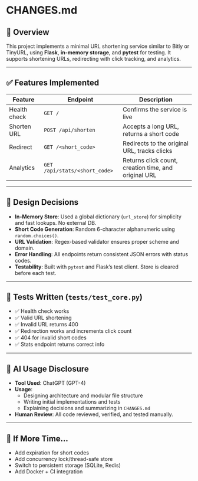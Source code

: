 # CHANGES.md

## 🚀 Overview

This project implements a minimal URL shortening service similar to Bitly or TinyURL, using **Flask**, **in-memory storage**, and **pytest** for testing. It supports shortening URLs, redirecting with click tracking, and analytics.

---

## ✅ Features Implemented

| Feature | Endpoint | Description |
|--------|----------|-------------|
| Health check | `GET /` | Confirms the service is live |
| Shorten URL | `POST /api/shorten` | Accepts a long URL, returns a short code |
| Redirect | `GET /<short_code>` | Redirects to the original URL, tracks clicks |
| Analytics | `GET /api/stats/<short_code>` | Returns click count, creation time, and original URL |

---

## 🔧 Design Decisions

- **In-Memory Store**: Used a global dictionary (`url_store`) for simplicity and fast lookups. No external DB.
- **Short Code Generation**: Random 6-character alphanumeric using `random.choices()`.
- **URL Validation**: Regex-based validator ensures proper scheme and domain.
- **Error Handling**: All endpoints return consistent JSON errors with status codes.
- **Testability**: Built with `pytest` and Flask’s test client. Store is cleared before each test.

---

## 🧪 Tests Written (`tests/test_core.py`)

- ✅ Health check works
- ✅ Valid URL shortening
- ✅ Invalid URL returns 400
- ✅ Redirection works and increments click count
- ✅ 404 for invalid short codes
- ✅ Stats endpoint returns correct info

---

## 🤖 AI Usage Disclosure

- **Tool Used**: ChatGPT (GPT-4)
- **Usage**:
  - Designing architecture and modular file structure
  - Writing initial implementations and tests
  - Explaining decisions and summarizing in `CHANGES.md`
- **Human Review**: All code reviewed, verified, and tested manually.

---

## 🧠 If More Time…

- Add expiration for short codes
- Add concurrency lock/thread-safe store
- Switch to persistent storage (SQLite, Redis)
- Add Docker + CI integration
